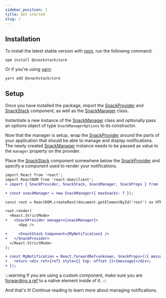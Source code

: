 ```yaml
---
sidebar_position: 1
title: Get started
slug: /
---
```


## Installation

To install the latest stable version with [npm](https://www.npmjs.com/get-npm), run the following command:

```
npm install @snackstack/core
```

Or if you're using [yarn](https://classic.yarnpkg.com/docs/install/):

```
yarn add @snackstack/core
```

## Setup

Once you have installed the package, import the [SnackProvider](/docs/api-reference/components/SnackProvider.md) and [SnackStack](/docs/api-reference/components/SnackStack.md) component, as well as the [SnackManager](/docs/api-reference/SnackManager.md) class.

Instantiate a new instance of the [SnackManager](/docs/api-reference/SnackManager.md) class and optionally pass an options object of type `SnackManagerOptions` to its constructor.

Now that the manager is setup, wrap the [SnackProvider](/docs/api-reference/components/SnackProvider.md) around the parts of your application that should be able to manage and display notifications. The newly created [SnackManager](/docs/api-reference/SnackManager.md) instance needs to be passed as value to the `manager` property on the provider.

Place the [SnackStack](/docs/api-reference/components/SnackStack.md) component somewhere below the [SnackProvider](/docs/api-reference/components/SnackProvider.md) and specify a component used to render your notifications.

```diff
import React from 'react';
import ReactDOM from 'react-dom/client';
+ import { SnackProvider, SnackStack, SnackManager, SnackProps } from '@snackstack/core';

+ const snackManager = new SnackManager({ maxSnacks: 7 });

const root = ReactDOM.createRoot(document.getElementById('root') as HTMLElement);

root.render(
  <React.StrictMode>
+   <SnackProvider manager={snackManager}>
      <App />

+     <SnackStack Component={MyNotification} />
+   </SnackProvider>
  </React.StrictMode>
);

+ const MyNotification = React.forwardRef<unknown, SnackProps>(({ message, offset }, ref) => {
+   return <div ref={ref} style={{ top: offset }}>{message}</div>;
+ });
```

:::warning
If you are using a custom component, make sure you are [forwarding a ref](https://reactjs.org/docs/forwarding-refs.html) to a native element inside of it.
:::

And that's it! Continue reading to learn more about managing notifications.
